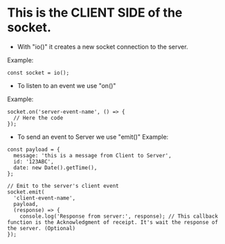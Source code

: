 # This is the CLIENT SIDE of the socket.

- With "io()" it creates a new socket connection to the server.

Example:
```
const socket = io();
```

- To listen to an event we use "on()"

Example:
```
socket.on('server-event-name', () => {
  // Here the code
});
```

- To send an event to Server we use "emit()"
Example:
```
const payload = {
  message: 'this is a message from Client to Server',
  id: '123ABC',
  date: new Date().getTime(),
};

// Emit to the server's client event
socket.emit(
  'client-event-name',
  payload,
  (response) => {
    console.log('Response from server:', response); // This callback function is the Acknowledgment of receipt. It's wait the response of the server. (Optional)
});
```